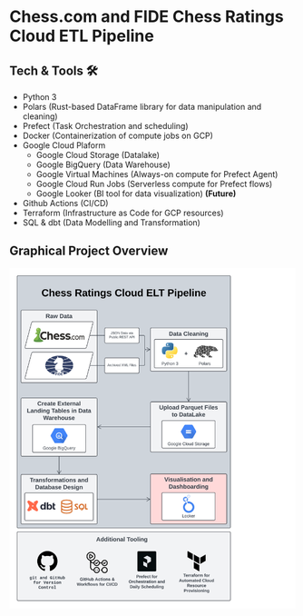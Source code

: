 # Chess.com and FIDE Chess Ratings Cloud ETL Pipeline

## Tech & Tools 🛠️

- Python 3
- Polars (Rust-based DataFrame library for data manipulation and cleaning)
- Prefect (Task Orchestration and scheduling)
- Docker (Containerization of compute jobs on GCP)
- Google Cloud Plaform
    - Google Cloud Storage (Datalake)
    - Google BigQuery (Data Warehouse)
    - Google Virtual Machines (Always-on compute for Prefect Agent)
    - Google Cloud Run Jobs (Serverless compute for Prefect flows)
    - Google Looker (BI tool for data visualization) **(Future)**
- Github Actions (CI/CD)
- Terraform (Infrastructure as Code for GCP resources)
- SQL & dbt (Data Modelling and Transformation)

## Graphical Project Overview

![pipeline_flow_chart](https://raw.githubusercontent.com/Luke-Marques/chess-ratings/dev/images/project_flow_chart.png)
